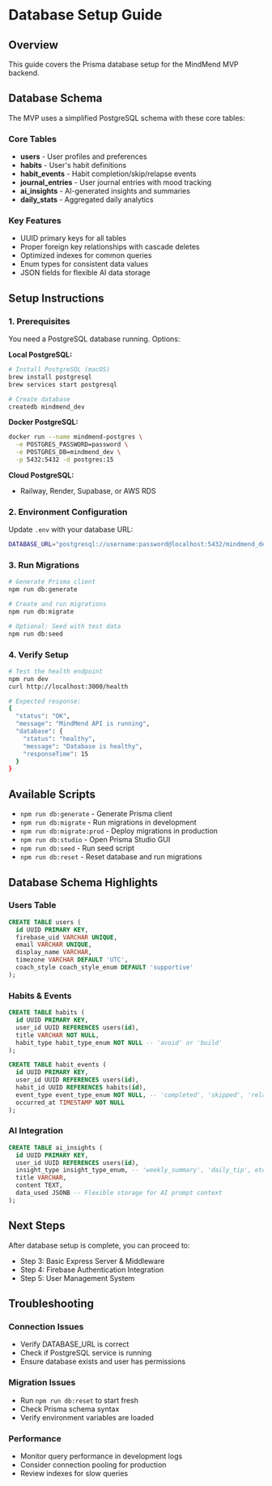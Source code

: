 # Database Setup Guide

## Overview
This guide covers the Prisma database setup for the MindMend MVP backend.

## Database Schema

The MVP uses a simplified PostgreSQL schema with these core tables:

### Core Tables
- **users** - User profiles and preferences
- **habits** - User's habit definitions
- **habit_events** - Habit completion/skip/relapse events  
- **journal_entries** - User journal entries with mood tracking
- **ai_insights** - AI-generated insights and summaries
- **daily_stats** - Aggregated daily analytics

### Key Features
- UUID primary keys for all tables
- Proper foreign key relationships with cascade deletes
- Optimized indexes for common queries
- Enum types for consistent data values
- JSON fields for flexible AI data storage

## Setup Instructions

### 1. Prerequisites
You need a PostgreSQL database running. Options:

**Local PostgreSQL:**
```bash
# Install PostgreSQL (macOS)
brew install postgresql
brew services start postgresql

# Create database
createdb mindmend_dev
```

**Docker PostgreSQL:**
```bash
docker run --name mindmend-postgres \
  -e POSTGRES_PASSWORD=password \
  -e POSTGRES_DB=mindmend_dev \
  -p 5432:5432 -d postgres:15
```

**Cloud PostgreSQL:**
- Railway, Render, Supabase, or AWS RDS

### 2. Environment Configuration
Update `.env` with your database URL:
```bash
DATABASE_URL="postgresql://username:password@localhost:5432/mindmend_dev"
```

### 3. Run Migrations
```bash
# Generate Prisma client
npm run db:generate

# Create and run migrations
npm run db:migrate

# Optional: Seed with test data
npm run db:seed
```

### 4. Verify Setup
```bash
# Test the health endpoint
npm run dev
curl http://localhost:3000/health

# Expected response:
{
  "status": "OK",
  "message": "MindMend API is running",
  "database": {
    "status": "healthy",
    "message": "Database is healthy",
    "responseTime": 15
  }
}
```

## Available Scripts

- `npm run db:generate` - Generate Prisma client
- `npm run db:migrate` - Run migrations in development
- `npm run db:migrate:prod` - Deploy migrations in production
- `npm run db:studio` - Open Prisma Studio GUI
- `npm run db:seed` - Run seed script
- `npm run db:reset` - Reset database and run migrations

## Database Schema Highlights

### Users Table
```sql
CREATE TABLE users (
  id UUID PRIMARY KEY,
  firebase_uid VARCHAR UNIQUE,
  email VARCHAR UNIQUE,
  display_name VARCHAR,
  timezone VARCHAR DEFAULT 'UTC',
  coach_style coach_style_enum DEFAULT 'supportive'
);
```

### Habits & Events
```sql
CREATE TABLE habits (
  id UUID PRIMARY KEY,
  user_id UUID REFERENCES users(id),
  title VARCHAR NOT NULL,
  habit_type habit_type_enum NOT NULL -- 'avoid' or 'build'
);

CREATE TABLE habit_events (
  id UUID PRIMARY KEY,
  user_id UUID REFERENCES users(id),
  habit_id UUID REFERENCES habits(id),
  event_type event_type_enum NOT NULL, -- 'completed', 'skipped', 'relapsed'
  occurred_at TIMESTAMP NOT NULL
);
```

### AI Integration
```sql
CREATE TABLE ai_insights (
  id UUID PRIMARY KEY,
  user_id UUID REFERENCES users(id),
  insight_type insight_type_enum, -- 'weekly_summary', 'daily_tip', etc.
  title VARCHAR,
  content TEXT,
  data_used JSONB -- Flexible storage for AI prompt context
);
```

## Next Steps

After database setup is complete, you can proceed to:
- Step 3: Basic Express Server & Middleware
- Step 4: Firebase Authentication Integration
- Step 5: User Management System

## Troubleshooting

### Connection Issues
- Verify DATABASE_URL is correct
- Check if PostgreSQL service is running
- Ensure database exists and user has permissions

### Migration Issues  
- Run `npm run db:reset` to start fresh
- Check Prisma schema syntax
- Verify environment variables are loaded

### Performance
- Monitor query performance in development logs
- Consider connection pooling for production
- Review indexes for slow queries